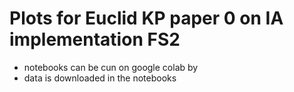 # Plots for Euclid KP paper 0 on IA implementation FS2
- notebooks can be cun on google colab by
- data is downloaded in the notebooks
